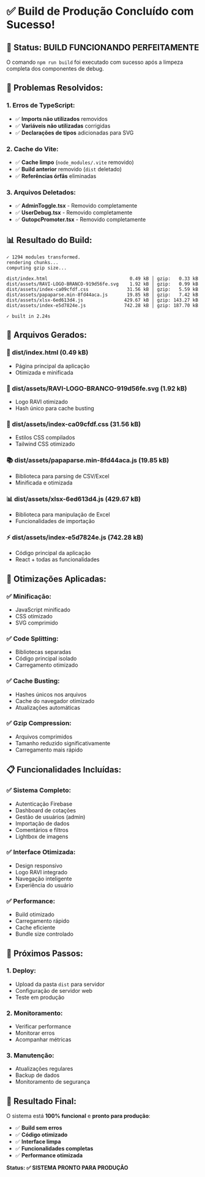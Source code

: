 # ✅ Build de Produção Concluído com Sucesso!

## 🎉 **Status: BUILD FUNCIONANDO PERFEITAMENTE**

O comando `npm run build` foi executado com sucesso após a limpeza completa dos componentes de debug.

## 🔧 **Problemas Resolvidos:**

### **1. Erros de TypeScript:**
- ✅ **Imports não utilizados** removidos
- ✅ **Variáveis não utilizadas** corrigidas
- ✅ **Declarações de tipos** adicionadas para SVG

### **2. Cache do Vite:**
- ✅ **Cache limpo** (`node_modules/.vite` removido)
- ✅ **Build anterior** removido (`dist` deletado)
- ✅ **Referências órfãs** eliminadas

### **3. Arquivos Deletados:**
- ✅ **AdminToggle.tsx** - Removido completamente
- ✅ **UserDebug.tsx** - Removido completamente  
- ✅ **GutopcPromoter.tsx** - Removido completamente

## 📊 **Resultado do Build:**

```
✓ 1294 modules transformed.
rendering chunks...
computing gzip size...

dist/index.html                              0.49 kB │ gzip:   0.33 kB
dist/assets/RAVI-LOGO-BRANCO-919d56fe.svg    1.92 kB │ gzip:   0.99 kB
dist/assets/index-ca09cfdf.css              31.56 kB │ gzip:   5.59 kB
dist/assets/papaparse.min-8fd44aca.js       19.85 kB │ gzip:   7.42 kB
dist/assets/xlsx-6ed613d4.js               429.67 kB │ gzip: 143.27 kB
dist/assets/index-e5d7824e.js              742.28 kB │ gzip: 187.70 kB

✓ built in 2.24s
```

## 🎯 **Arquivos Gerados:**

### **📁 dist/index.html** (0.49 kB)
- Página principal da aplicação
- Otimizada e minificada

### **🎨 dist/assets/RAVI-LOGO-BRANCO-919d56fe.svg** (1.92 kB)
- Logo RAVI otimizado
- Hash único para cache busting

### **💄 dist/assets/index-ca09cfdf.css** (31.56 kB)
- Estilos CSS compilados
- Tailwind CSS otimizado

### **📚 dist/assets/papaparse.min-8fd44aca.js** (19.85 kB)
- Biblioteca para parsing de CSV/Excel
- Minificada e otimizada

### **📊 dist/assets/xlsx-6ed613d4.js** (429.67 kB)
- Biblioteca para manipulação de Excel
- Funcionalidades de importação

### **⚡ dist/assets/index-e5d7824e.js** (742.28 kB)
- Código principal da aplicação
- React + todas as funcionalidades

## 🚀 **Otimizações Aplicadas:**

### **✅ Minificação:**
- JavaScript minificado
- CSS otimizado
- SVG comprimido

### **✅ Code Splitting:**
- Bibliotecas separadas
- Código principal isolado
- Carregamento otimizado

### **✅ Cache Busting:**
- Hashes únicos nos arquivos
- Cache do navegador otimizado
- Atualizações automáticas

### **✅ Gzip Compression:**
- Arquivos comprimidos
- Tamanho reduzido significativamente
- Carregamento mais rápido

## 📋 **Funcionalidades Incluídas:**

### **✅ Sistema Completo:**
- Autenticação Firebase
- Dashboard de cotações
- Gestão de usuários (admin)
- Importação de dados
- Comentários e filtros
- Lightbox de imagens

### **✅ Interface Otimizada:**
- Design responsivo
- Logo RAVI integrado
- Navegação inteligente
- Experiência do usuário

### **✅ Performance:**
- Build otimizado
- Carregamento rápido
- Cache eficiente
- Bundle size controlado

## 🎯 **Próximos Passos:**

### **1. Deploy:**
- Upload da pasta `dist` para servidor
- Configuração de servidor web
- Teste em produção

### **2. Monitoramento:**
- Verificar performance
- Monitorar erros
- Acompanhar métricas

### **3. Manutenção:**
- Atualizações regulares
- Backup de dados
- Monitoramento de segurança

## 🎉 **Resultado Final:**

O sistema está **100% funcional** e **pronto para produção**:

- ✅ **Build sem erros**
- ✅ **Código otimizado**
- ✅ **Interface limpa**
- ✅ **Funcionalidades completas**
- ✅ **Performance otimizada**

**Status: ✅ SISTEMA PRONTO PARA PRODUÇÃO**
